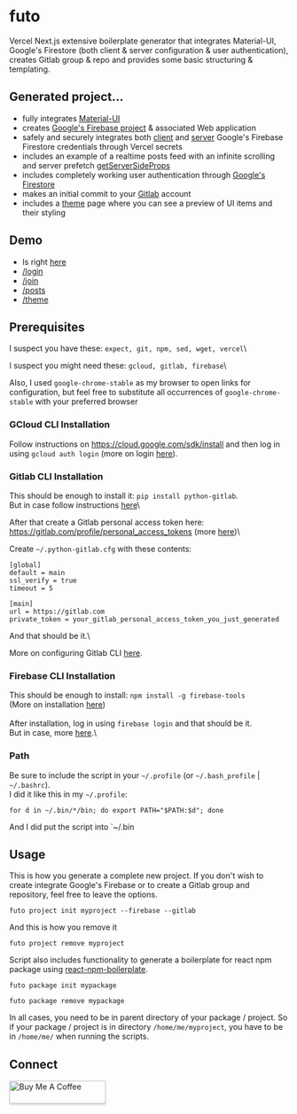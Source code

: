 # futo

Vercel Next.js extensive boilerplate generator that integrates Material-UI, Google's Firestore (both client & server configuration & user authentication), creates Gitlab group & repo and provides some basic structuring & templating.

## Generated project...

- fully integrates [Material-UI](https://github.com/mui-org/material-ui/tree/master/examples/nextjs)
- creates [Google's Firebase project](https://firebase.google.com/) & associated Web application
- safely and securely integrates both [client](https://firebase.google.com/docs/firestore/quickstart) and [server](https://firebase.google.com/docs/admin/setup) Google's Firebase Firestore credentials through Vercel secrets
- includes an example of a realtime posts feed with an infinite scrolling and server prefetch [getServerSideProps](https://nextjs.org/docs/basic-features/data-fetching)
- includes completely working user authentication through [Google's Firestore](https://firebase.google.com)
- makes an initial commit to your [Gitlab](https://gitlab.com) account
- includes a [theme](https://test-omega-mocha.vercel.app/theme.js) page where you can see a preview of UI items and their styling

## Demo

- Is right [here](https://test-omega-mocha.vercel.app/)
- [/login](https://test-omega-mocha.vercel.app/login)
- [/join](https://test-omega-mocha.vercel.app/join)
- [/posts](https://test-omega-mocha.vercel.app/posts)
- [/theme](https://test-omega-mocha.vercel.app/theme)

## Prerequisites

I suspect you have these: `expect, git, npm, sed, wget, vercel`\

I suspect you might need these: `gcloud, gitlab, firebase`\

Also, I used `google-chrome-stable` as my browser to open links for configuration, but feel free to substitute all occurrences of `google-chrome-stable` with your preferred browser

### GCloud CLI Installation

Follow instructions on https://cloud.google.com/sdk/install and then log in using `gcloud auth login` (more on login [here](https://cloud.google.com/sdk/gcloud/reference/auth/login)).

### Gitlab CLI Installation

This should be enough to install it: `pip install python-gitlab`.\
But in case follow instructions [here](https://python-gitlab.readthedocs.io/en/stable/install.html)\

After that create a Gitlab personal access token here: https://gitlab.com/profile/personal_access_tokens (more [here](https://docs.gitlab.com/ee/user/profile/personal_access_tokens.html))\

Create `~/.python-gitlab.cfg` with these contents:

```
[global]
default = main
ssl_verify = true
timeout = 5

[main]
url = https://gitlab.com
private_token = your_gitlab_personal_access_token_you_just_generated
```

And that should be it.\

More on configuring Gitlab CLI [here](https://python-gitlab.readthedocs.io/en/stable/cli.html#configuration).

### Firebase CLI Installation

This should be enough to install: `npm install -g firebase-tools`\
(More on installation [here](https://firebase.google.com/docs/cli#windows-npm))\
\
After installation, log in using `firebase login` and that should be it.\
But in case, more [here](https://firebase.google.com/docs/cli#sign-in-and-test-cli).\

### Path

Be sure to include the script in your `~/.profile` (or `~/.bash_profile` | `~/.bashrc`).\
I did it like this in my `~/.profile`:

```
for d in ~/.bin/*/bin; do export PATH="$PATH:$d"; done
```

And I did put the script into `~/.bin

## Usage

This is how you generate a complete new project. If you don't wish to create integrate Google's Firebase or to create a Gitlab group and repository, feel free to leave the options.

```
futo project init myproject --firebase --gitlab
```

And this is how you remove it

```
futo project remove myproject
```

Script also includes functionality to generate a boilerplate for react npm package using [react-npm-boilerplate](https://github.com/optimista/react-npm-boilerplate).

```
futo package init mypackage
```

```
futo package remove mypackage
````

In all cases, you need to be in parent directory of your package / project. So if your package / project is in directory `/home/me/myproject`, you have to be in `/home/me/` when running the scripts.

## Connect

<a href="https://www.buymeacoffee.com/optimista" target="_blank"><img src="https://www.buymeacoffee.com/assets/img/custom_images/orange_img.png" alt="Buy Me A Coffee" style="height: 41px !important;width: 174px !important;box-shadow: 0px 3px 2px 0px rgba(190, 190, 190, 0.5) !important;-webkit-box-shadow: 0px 3px 2px 0px rgba(190, 190, 190, 0.5) !important;" ></a>
